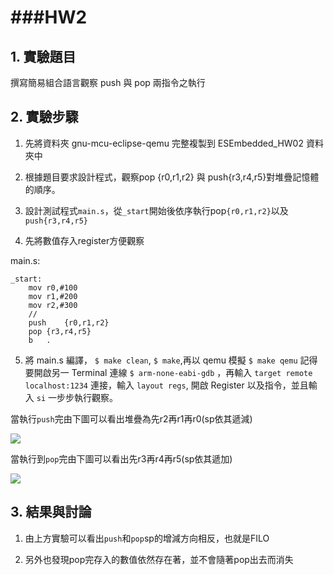 ###HW2
===
## 1. 實驗題目 
撰寫簡易組合語言觀察 push 與 pop 兩指令之執行
## 2. 實驗步驟
1. 先將資料夾 gnu-mcu-eclipse-qemu 完整複製到 ESEmbedded_HW02 資料夾中

2. 根據題目要求設計程式，觀察pop {r0,r1,r2} 與 push{r3,r4,r5}對堆疊記憶體的順序。

3. 設計測試程式` main.s `，從` _start `開始後依序執行pop` {r0,r1,r2} `以及` push{r3,r4,r5}`

4. 先將數值存入register方便觀察


main.s:

```assembly
_start:
	mov	r0,#100
	mov	r1,#200
	mov	r2,#300
	//
	push	{r0,r1,r2}
	pop	{r3,r4,r5} 
	b	.
```

5. 將 main.s 編譯， `$ make clean`, `$ make`,再以 qemu 模擬 `$ make qemu`
記得要開啟另一 Terminal 連線 `$ arm-none-eabi-gdb` ，再輸入 `target remote localhost:1234` 連接，輸入 `layout regs`, 開啟 Register 以及指令，並且輸入 `si` 一步步執行觀察。


當執行`push`完由下圖可以看出堆疊為先r2再r1再r0(sp依其遞減)

![](https://github.com/pohsaung/ESEmbedded_HW02/push1.jpg)

當執行到`pop`完由下圖可以看出先r3再r4再r5(sp依其遞加)

![](https://github.com/pohsaung/ESEmbedded_HW02/pop1.jpg)

## 3. 結果與討論
 1. 由上方實驗可以看出`push`和`pop`sp的增減方向相反，也就是FILO

 2. 另外也發現pop完存入的數值依然存在著，並不會隨著pop出去而消失




